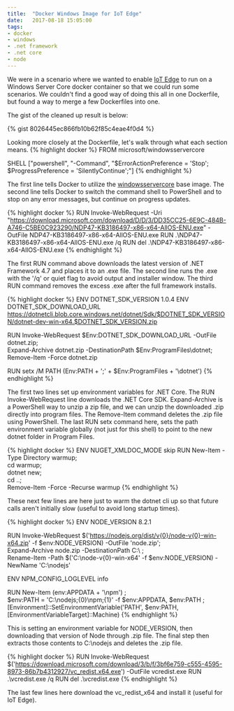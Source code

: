 ```yaml
---
title:  "Docker Windows Image for IoT Edge"
date:   2017-08-18 15:05:00
tags:
- docker
- windows
- .net framework
- .net core
- node
---
```


We were in a scenario where we wanted to enable [IoT Edge](https://github.com/azure/iot-edge) to run on a Windows Server Core docker container so that we could run some scenarios. We couldn't find a good way of doing this all in one Dockerfile, but found a way to merge a few Dockerfiles into one.
&shy;

The gist of the cleaned up result is below:

{% gist 8026445ec866fb10b62f85c4eae4f0d4 %}

Looking more closely at the Dockerfile, let's walk through what each section means.
{% highlight docker %}
FROM microsoft/windowsservercore

SHELL ["powershell", "-Command", "$ErrorActionPreference = 'Stop'; $ProgressPreference = 'SilentlyContinue';"]
{% endhighlight %}

The first line tells Docker to utilize the [windowsservercore](https://hub.docker.com/r/microsoft/windowsservercore/) base image. The second line tells Docker to switch the command shell to PowerShell and to stop on any error messages, but continue on progress updates.

{% highlight docker %}
RUN Invoke-WebRequest -Uri "https://download.microsoft.com/download/D/D/3/DD35CC25-6E9C-484B-A746-C5BE0C923290/NDP47-KB3186497-x86-x64-AllOS-ENU.exe" -OutFile NDP47-KB3186497-x86-x64-AllOS-ENU.exe
RUN .\NDP47-KB3186497-x86-x64-AllOS-ENU.exe /q
RUN del .\NDP47-KB3186497-x86-x64-AllOS-ENU.exe
{% endhighlight %}

The first RUN command above downloads the latest version of .NET Framework 4.7 and places it to an .exe file. The second line runs the .exe with the '/q' or quiet flag to avoid output and installer window. The third RUN command removes the excess .exe after the full framework installs.

{% highlight docker %}
ENV DOTNET_SDK_VERSION 1.0.4
ENV DOTNET_SDK_DOWNLOAD_URL https://dotnetcli.blob.core.windows.net/dotnet/Sdk/$DOTNET_SDK_VERSION/dotnet-dev-win-x64.$DOTNET_SDK_VERSION.zip

RUN Invoke-WebRequest $Env:DOTNET_SDK_DOWNLOAD_URL -OutFile dotnet.zip; \
Expand-Archive dotnet.zip -DestinationPath $Env:ProgramFiles\dotnet; \
Remove-Item -Force dotnet.zip

RUN setx /M PATH $($Env:PATH + ';' + $Env:ProgramFiles + '\dotnet')
{% endhighlight %}

The first two lines set up environment variables for .NET Core. The RUN Invoke-WebRequest line downloads the .NET Core SDK. Expand-Archive is a PowerShell way to unzip a zip file, and we can unzip the downloaded .zip directly into program files. The Remove-Item command deletes the .zip file using PowerShell. The last RUN setx command here, sets the path environment variable globally (not just for this shell) to point to the new dotnet folder in Program Files.

{% highlight docker %}
ENV NUGET_XMLDOC_MODE skip
RUN New-Item -Type Directory warmup; \
cd warmup; \
dotnet new; \
cd ..; \
Remove-Item -Force -Recurse warmup
{% endhighlight %}

These next few lines are here just to warm the dotnet cli up so that future calls aren't initially slow (useful to avoid long startup times).

{% highlight docker %}
ENV NODE_VERSION 8.2.1

RUN Invoke-WebRequest $('https://nodejs.org/dist/v{0}/node-v{0}-win-x64.zip' -f $env:NODE_VERSION) -OutFile 'node.zip'; \
Expand-Archive node.zip -DestinationPath C:\ ; \
Rename-Item -Path $('C:\node-v{0}-win-x64' -f $env:NODE_VERSION) -NewName 'C:\nodejs'

ENV NPM_CONFIG_LOGLEVEL info

RUN New-Item $($env:APPDATA + '\npm') ; \
$env:PATH = 'C:\nodejs;{0}\npm;{1}' -f $env:APPDATA, $env:PATH ; \
[Environment]::SetEnvironmentVariable('PATH', $env:PATH, [EnvironmentVariableTarget]::Machine)
{% endhighlight %}

This is setting an environment variable for NODE_VERSION, then downloading that version of Node through .zip file. The final step then extracts those contents to C:\nodejs and deletes the .zip file.

{% highlight docker %}
RUN Invoke-WebRequest $('https://download.microsoft.com/download/3/b/f/3bf6e759-c555-4595-8973-86b7b4312927/vc_redist.x64.exe') -OutFile vcredist.exe
RUN .\vcredist.exe /q
RUN del .\vcredist.exe
{% endhighlight %}

The last few lines here download the vc_redist_x64 and install it (useful for IoT Edge).
